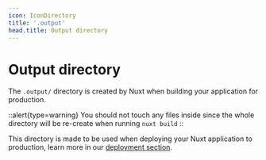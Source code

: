```yaml
---
icon: IconDirectory
title: '.output'
head.title: Output directory
---
```


# Output directory

The `.output/` directory is created by Nuxt when building your application for production.

::alert{type=warning}
You should not touch any files inside since the whole directory will be re-create when running `nuxt build`
::

This directory is made to be used when deploying your Nuxt application to production, learn more in our [deployment section](/docs/deployment).
